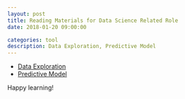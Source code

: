 ```yaml
---
layout: post
title: Reading Materials for Data Science Related Role
date: 2018-01-20 09:00:00

categories: tool
description: Data Exploration, Predictive Model
---
```

- [Data Exploration](https://www.analyticsvidhya.com/blog/2016/01/guide-data-exploration/)
- [Predictive Model](https://www.analyticsvidhya.com/blog/2015/09/build-predictive-model-10-minutes-python/) 

Happy learning! 
